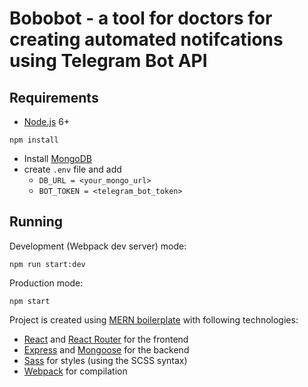 # Bobobot - a tool for doctors for creating automated notifcations using Telegram Bot API

## Requirements

- [Node.js](https://nodejs.org/en/) 6+

```shell
npm install
```

- Install [MongoDB](https://docs.mongodb.com/manual/administration/install-community/)
- create `.env` file and add 
    - `DB_URL = <your_mongo_url>`
    - `BOT_TOKEN = <telegram_bot_token>`


## Running

Development (Webpack dev server) mode:

```shell
npm run start:dev
```

Production mode:

```shell
npm start
```


Project is created using [MERN boilerplate](https://github.com/keithweaver/MERN-boilerplate) with following technologies:
- [React](https://facebook.github.io/react/) and [React Router](https://reacttraining.com/react-router/) for the frontend
- [Express](http://expressjs.com/) and [Mongoose](http://mongoosejs.com/) for the backend
- [Sass](http://sass-lang.com/) for styles (using the SCSS syntax)
- [Webpack](https://webpack.github.io/) for compilation

